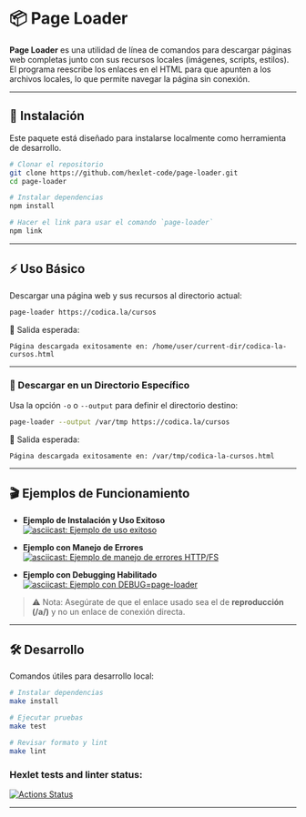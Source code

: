 # 📦 Page Loader

**Page Loader** es una utilidad de línea de comandos para descargar páginas web completas junto con sus recursos locales (imágenes, scripts, estilos).
El programa reescribe los enlaces en el HTML para que apunten a los archivos locales, lo que permite navegar la página sin conexión.

---

## 🚀 Instalación

Este paquete está diseñado para instalarse localmente como herramienta de desarrollo.

```bash
# Clonar el repositorio
git clone https://github.com/hexlet-code/page-loader.git
cd page-loader

# Instalar dependencias
npm install

# Hacer el link para usar el comando `page-loader`
npm link
```

---

## ⚡ Uso Básico

Descargar una página web y sus recursos al directorio actual:

```bash
page-loader https://codica.la/cursos
```

📂 Salida esperada:

```text
Página descargada exitosamente en: /home/user/current-dir/codica-la-cursos.html
```

---

### 📂 Descargar en un Directorio Específico

Usa la opción `-o` o `--output` para definir el directorio destino:

```bash
page-loader --output /var/tmp https://codica.la/cursos
```

📂 Salida esperada:

```text
Página descargada exitosamente en: /var/tmp/codica-la-cursos.html
```

---

## 🎬 Ejemplos de Funcionamiento

* **Ejemplo de Instalación y Uso Exitoso**
  [![asciicast: Ejemplo de uso exitoso](https://asciinema.org/a/sIcmx02YY3FGYeLGfmz0Ak2qr.svg)](https://asciinema.org/a/sIcmx02YY3FGYeLGfmz0Ak2qr)


* **Ejemplo con Manejo de Errores**
 [![asciicast: Ejemplo de manejo de errores HTTP/FS](https://asciinema.org/a/VVQopqjpT8Zc79axqov2OcqcB.svg)](https://asciinema.org/a/VVQopqjpT8Zc79axqov2OcqcB)


* **Ejemplo con Debugging Habilitado**
 [![asciicast: Ejemplo con DEBUG=page-loader](https://asciinema.org/connect/26de17d3-eeb1-477a-9c2f-96780b133696.svg)](https://asciinema.org/connect/26de17d3-eeb1-477a-9c2f-96780b133696)
> ⚠️ Nota: Asegúrate de que el enlace usado sea el de **reproducción (/a/)** y no un enlace de conexión directa.

---

## 🛠️ Desarrollo

Comandos útiles para desarrollo local:

```bash
# Instalar dependencias
make install

# Ejecutar pruebas
make test

# Revisar formato y lint
make lint
```
### Hexlet tests and linter status:
[![Actions Status](https://github.com/Dsx-Dev/fullstack-javascript-project-138/actions/workflows/hexlet-check.yml/badge.svg)](https://github.com/Dsx-Dev/fullstack-javascript-project-138/actions)

---

